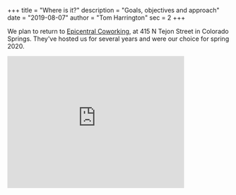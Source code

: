+++
title = "Where is it?"
description = "Goals, objectives and approach"
date = "2019-08-07"
author = "Tom Harrington"
sec = 2
+++

We plan to return to [Epicentral Coworking](https://epicentral.org/), at 415 N Tejon Street in Colorado Springs. They've hosted us for several years and were our choice for spring 2020.

<iframe class="location-map" float="right" src="https://www.google.com/maps/embed?pb=!1m18!1m12!1m3!1d3107.6644830454493!2d-104.82499274911682!3d38.84014415782175!2m3!1f0!2f0!3f0!3m2!1i1024!2i768!4f13.1!3m3!1m2!1s0x8713453de4ab36c7%3A0x6411973b64190c8b!2s415%20N%20Tejon%20St%2C%20Colorado%20Springs%2C%20CO%2080903!5e0!3m2!1sen!2sus!4v1583964557616!5m2!1sen!2sus" width="400" height="300" frameborder="0" style="border:0;" allowfullscreen="" aria-hidden="false" tabindex="0"></iframe>
